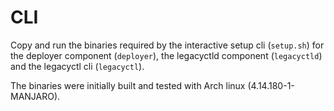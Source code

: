 # CLI

Copy and run the binaries required by the interactive setup cli (`setup.sh`) for the deployer component (`deployer`), the legacyctld component (`legacyctld`) and the legacyctl cli (`legacyctl`).

The binaries were initially built and tested with Arch linux (4.14.180-1-MANJARO).
